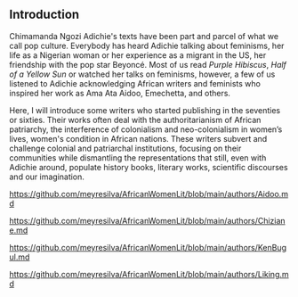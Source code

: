## Introduction

Chimamanda Ngozi Adichie's texts have been part and parcel of what we call pop culture. Everybody has heard Adichie talking about feminisms, her life as a Nigerian woman or her experience as a migrant in the US, her friendship with the pop star Beyoncé. Most of us read *Purple Hibiscus*, *Half of a Yellow Sun* or watched her talks on feminisms, however, a few of us listened to Adichie acknowledging African writers and feminists who inspired her work as Ama Ata Aidoo, Emechetta, and others. 

Here, I will introduce some writers who started publishing in the seventies or sixties. Their works often deal with the authoritarianism of African patriarchy, 
the interference of colonialism and neo-colonialism in women’s lives, women's condition in African nations. These writers subvert 
and challenge colonial and patriarchal institutions, focusing on their communities 
while dismantling the representations that still, even with Adichie around, populate history books, literary works, scientific discourses and our imagination.  


https://github.com/meyresilva/AfricanWomenLit/blob/main/authors/Aidoo.md

https://github.com/meyresilva/AfricanWomenLit/blob/main/authors/Chiziane.md

https://github.com/meyresilva/AfricanWomenLit/blob/main/authors/KenBugul.md

https://github.com/meyresilva/AfricanWomenLit/blob/main/authors/Liking.md


